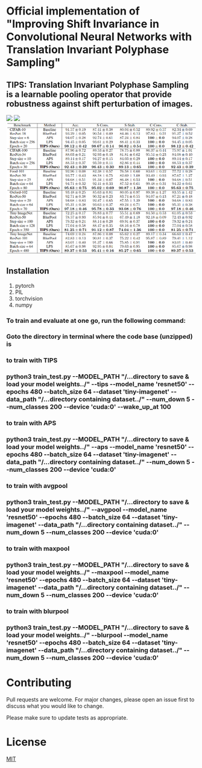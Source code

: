 # Official implementation of "Improving Shift Invariance in Convolutional Neural Networks with Translation Invariant Polyphase Sampling"

## TIPS: Translation Invariant Polyphase Sampling is a learnable pooling operator that provide robustness against shift perturbation of images.

![](images/cls_teaser.png)
![](images/cls_tips_archi.png)
![Shift invariance with TIPS](images/cls_results.png)

## Installation
1. pytorch 
2. PIL
3. torchvision
4. numpy

### To train and evaluate at one go, run the following command:

### Goto the directory in terminal where the code base (unzipped) is

### to train with TIPS
### python3 train_test.py --MODEL_PATH "/...directory to save & load your model weights../" --tips --model_name 'resnet50' --epochs 480 --batch_size 64 --dataset 'tiny-imagenet' --data_path "/...directory containing dataset../" --num_down 5 --num_classes 200 --device 'cuda:0' --wake_up_at 100

### to train with APS
### python3 train_test.py --MODEL_PATH "/...directory to save & load your model weights../" --aps --model_name 'resnet50' --epochs 480 --batch_size 64 --dataset 'tiny-imagenet' --data_path "/...directory containing dataset../" --num_down 5 --num_classes 200 --device 'cuda:0' 

### to train with avgpool
### python3 train_test.py --MODEL_PATH "/...directory to save & load your model weights../" --avgpool --model_name 'resnet50' --epochs 480 --batch_size 64 --dataset 'tiny-imagenet' --data_path "/...directory containing dataset../" --num_down 5 --num_classes 200 --device 'cuda:0' 

### to train with maxpool
### python3 train_test.py --MODEL_PATH "/...directory to save & load your model weights../" --maxpool --model_name 'resnet50' --epochs 480 --batch_size 64 --dataset 'tiny-imagenet' --data_path "/...directory containing dataset../" --num_down 5 --num_classes 200 --device 'cuda:0' 

### to train with blurpool
### python3 train_test.py --MODEL_PATH "/...directory to save & load your model weights../" --blurpool --model_name 'resnet50' --epochs 480 --batch_size 64 --dataset 'tiny-imagenet' --data_path "/...directory containing dataset../" --num_down 5 --num_classes 200 --device 'cuda:0' 

# Contributing

Pull requests are welcome. For major changes, please open an issue first
to discuss what you would like to change.

Please make sure to update tests as appropriate.

# License

[MIT](https://choosealicense.com/licenses/mit/)
